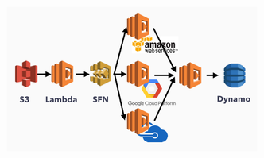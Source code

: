 　![Architecture](https://github.com/leo-mon/step-functions_imgrecog_apis/blob/master/architecture.png)
